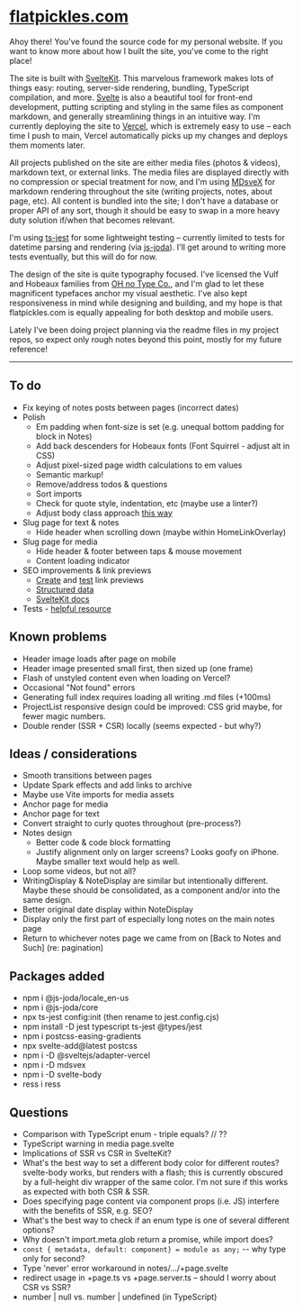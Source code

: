 # [flatpickles.com](https://flatpickles.com)

Ahoy there! You've found the source code for my personal website. If you want to know more about how I built the site, you've come to the right place!

The site is built with [SvelteKit](https://kit.svelte.dev/). This marvelous framework makes lots of things easy: routing, server-side rendering, bundling, TypeScript compilation, and more. [Svelte](https://svelte.dev/) is also a beautiful tool for front-end development, putting scripting and styling in the same files as component markdown, and generally streamlining things in an intuitive way. I'm currently deploying the site to [Vercel](https://vercel.com/), which is extremely easy to use – each time I push to main, Vercel automatically picks up my changes and deploys them moments later.

All projects published on the site are either media files (photos & videos), markdown text, or external links. The media files are displayed directly with no compression or special treatment for now, and I'm using [MDsveX](https://mdsvex.com/) for markdown rendering throughout the site (writing projects, notes, about page, etc). All content is bundled into the site; I don't have a database or proper API of any sort, though it should be easy to swap in a more heavy duty solution if/when that becomes relevant.

I'm using [ts-jest](https://huafu.github.io/ts-jest/) for some lightweight testing – currently limited to tests for datetime parsing and rendering (via [js-joda](https://js-joda.github.io/js-joda/)). I'll get around to writing more tests eventually, but this will do for now.

The design of the site is quite typography focused. I've licensed the Vulf and Hobeaux families from [OH no Type Co.](https://ohnotype.co/), and I'm glad to let these magnificent typefaces anchor my visual aesthetic. I've also kept responsiveness in mind while designing and building, and my hope is that flatpickles.com is equally appealing for both desktop and mobile users. 

Lately I've been doing project planning via the readme files in my project repos, so expect only rough notes beyond this point, mostly for my future reference!

-------

## To do
* Fix keying of notes posts between pages (incorrect dates)
* Polish
    * Em padding when font-size is set (e.g. unequal bottom padding for block in Notes)
    * Add back descenders for Hobeaux fonts (Font Squirrel - adjust alt in CSS)
    * Adjust pixel-sized page width calculations to em values
    * Semantic markup!
    * Remove/address todos & questions
    * Sort imports
    * Check for quote style, indentation, etc (maybe use a linter?)
    * Adjust body class approach [this way](https://github.com/sveltejs/svelte/issues/3105#issuecomment-1373889014)
* Slug page for text & notes
    * Hide header when scrolling down (maybe within HomeLinkOverlay)
* Slug page for media
    * Hide header & footer between taps & mouse movement
    * Content loading indicator
* SEO improvements & link previews
    * [Create](https://dev.to/domagojvidovic/how-to-create-beautiful-link-previews-for-every-platform-1nka) and [test](https://socialsharepreview.com/) link previews
    * [Structured data](https://developers.google.com/search/docs/appearance/structured-data/intro-structured-data#structured-data)
    * [SvelteKit docs](https://kit.svelte.dev/docs/seo)
* Tests - [helpful resource](https://el3um4s.medium.com/how-to-test-sveltekit-app-with-jest-848afa8edbc7)

## Known problems
* Header image loads after page on mobile
* Header image presented small first, then sized up (one frame)
* Flash of unstyled content even when loading on Vercel?
* Occasional "Not found" errors
* Generating full index requires loading all writing .md files (+100ms)
* ProjectList responsive design could be improved: CSS grid maybe, for fewer magic numbers.
* Double render (SSR + CSR) locally (seems expected - but why?)

## Ideas / considerations
* Smooth transitions between pages
* Update Spark effects and add links to archive
* Maybe use Vite imports for media assets
* Anchor page for media
* Anchor page for text
* Convert straight to curly quotes throughout (pre-process?)
* Notes design
    * Better code & code block formatting
    * Justify alignment only on larger screens? Looks goofy on iPhone. Maybe smaller text would help as well.
* Loop some videos, but not all?
* WritingDisplay & NoteDisplay are similar but intentionally different. Maybe these should be consolidated, as a component and/or into the same design.
* Better original date display within NoteDisplay
* Display only the first part of especially long notes on the main notes page
* Return to whichever notes page we came from on [Back to Notes and Such] (re: pagination)

## Packages added
* npm i @js-joda/locale_en-us
* npm i @js-joda/core
* npx ts-jest config:init (then rename to jest.config.cjs)
* npm install -D jest typescript ts-jest @types/jest
* npm i postcss-easing-gradients
* npx svelte-add@latest postcss
* npm i -D @sveltejs/adapter-vercel
* npm i -D mdsvex
* npm i -D svelte-body 
* ress i ress

## Questions
* Comparison with TypeScript enum - triple equals? // ??
* TypeScript warning in media page.svelte
* Implications of SSR vs CSR in SvelteKit?
* What's the best way to set a different body color for different routes? svelte-body works, but renders with a flash; this is currently obscured by a full-height div wrapper of the same color. I'm not sure if this works as expected with both CSR & SSR.
* Does specifying page content via component props (i.e. JS) interfere with the benefits of SSR, e.g. SEO?
* What's the best way to check if an enum type is one of several different options?
* Why doesn't import.meta.glob return a promise, while import does?
* `const { metadata, default: component} = module as any;` -- why type only for second?
* Type 'never' error workaround in notes/.../+page.svelte
* redirect usage in +page.ts vs +page.server.ts – should I worry about CSR vs SSR?
* number | null vs. number | undefined (in TypeScript)